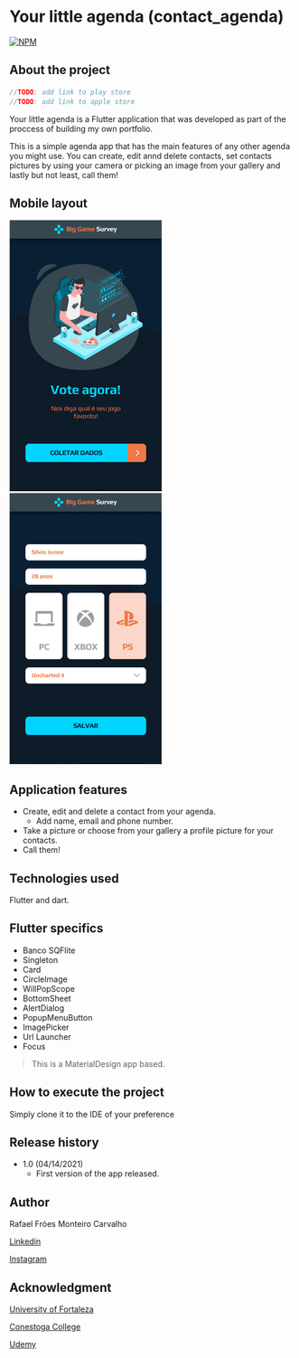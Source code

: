 # Your little agenda (contact_agenda) 
[![NPM](https://img.shields.io/npm/l/react)](https://github.com/devsuperior/sds1-wmazoni/blob/master/LICENSE) 

## About the project

```Java
//TODO: add link to play store
//TODO: add link to apple store
```
Your little agenda is a Flutter application that was developed as part of the proccess of building my own portfolio.

This is a simple agenda app that has the main features of any other agenda you might use. You can create, edit annd delete contacts, set contacts pictures by using your camera or picking an image from your gallery and lastly but not least, call them!

## Mobile layout
![Mobile 1](https://github.com/acenelio/assets/raw/main/sds1/mobile1.png) ![Mobile 2](https://github.com/acenelio/assets/raw/main/sds1/mobile2.png)

## Application features

- Create, edit and delete a contact from your agenda.
  - Add name, email and phone number. 
- Take a picture or choose from your gallery a profile picture for your contacts.
- Call them!

## Technologies used

Flutter and dart.

## Flutter specifics

- Banco SQFlite
- Singleton
- Card
- CircleImage
- WillPopScope
- BottomSheet
- AlertDialog
- PopupMenuButton
- ImagePicker
- Url Launcher
- Focus

> This is a MaterialDesign app based.

## How to execute the project

Simply clone it to the IDE of your preference 


## Release history

- 1.0 (04/14/2021)
    - First version of the app released.

## Author

Rafael Fróes Monteiro Carvalho

[Linkedin](https://www.linkedin.com/in/rafaelfroescarvalho/)

[Instagram](https://www.instagram.com/rafafrs/)

## Acknowledgment

[University of Fortaleza](http://www.unifor.br)

[Conestoga College](http://www.conestogac.on.ca)

[Udemy](http://www.udemy.com.br)


